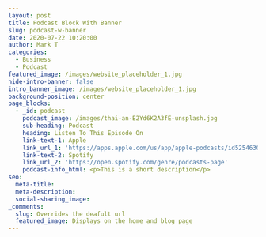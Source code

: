 ```yaml
---
layout: post
title: Podcast Block With Banner
slug: podcast-w-banner
date: 2020-07-22 10:20:00
author: Mark T
categories:
  - Business
  - Podcast
featured_image: /images/website_placeholder_1.jpg
hide-intro-banner: false
intro_banner_image: /images/website_placeholder_1.jpg
background-position: center
page_blocks:
  - _id: podcast
    podcast_image: /images/thai-an-E2Yd6K2A3fE-unsplash.jpg
    sub-heading: Podcast
    heading: Listen To This Episode On
    link-text-1: Apple
    link_url_1: 'https://apps.apple.com/us/app/apple-podcasts/id525463029'
    link-text-2: Spotify
    link_url_2: 'https://open.spotify.com/genre/podcasts-page'
    podcast-info_html: <p>This is a short description</p>
seo:
  meta-title:
  meta-description:
  social-sharing_image:
_comments:
  slug: Overrides the deafult url
  featured_image: Displays on the home and blog page
---
```


